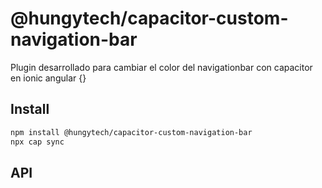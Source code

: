 # @hungytech/capacitor-custom-navigation-bar

Plugin desarrollado para cambiar el color del navigationbar con capacitor en ionic angular {}

## Install

```bash
npm install @hungytech/capacitor-custom-navigation-bar
npx cap sync
```

## API

<docgen-index></docgen-index>

<docgen-api>
<!-- run docgen to generate docs from the source -->
<!-- More info: https://github.com/ionic-team/capacitor-docgen -->
</docgen-api>

